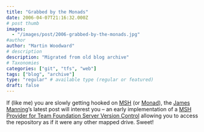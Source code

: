 ```yaml
---
title: "Grabbed by the Monads"
date: 2006-04-07T21:16:32.000Z
# post thumb
images:
  - "/images/post/2006-grabbed-by-the-monads.jpg"
#author
author: "Martin Woodward"
# description
description: "Migrated from old blog archive"
# Taxonomies
categories: ["git", "tfs", "web"]
tags: ["blog", "archive"]
type: "regular" # available type (regular or featured)
draft: false
---
```


If (like me) you are slowly getting hooked on [MSH](http://channel9.msdn.com/wiki/default.aspx/Channel9.MSHWiki) (or [Monad](http://channel9.msdn.com/wiki/default.aspx/Channel9.MSHWiki)), the [James Manning](http://blogs.msdn.com/jmanning/default.aspx)’s latest post will interest you – an early implementation of a [MSH Provider for Team Foundation Server Version Control](http://blogs.msdn.com/jmanning/archive/2006/04/07/570810.aspx) allowing you to access the repository as if it were any other mapped drive. Sweet!
